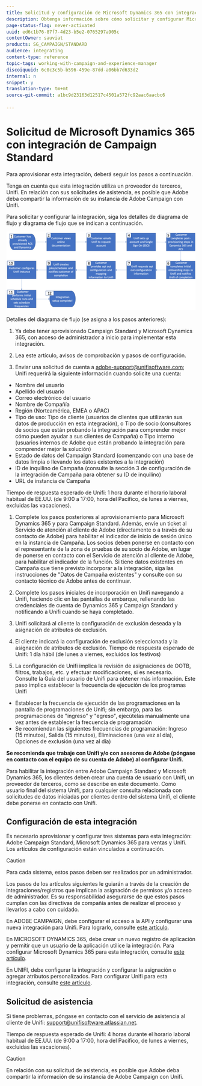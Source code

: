 ```yaml
---
title: Solicitud y configuración de Microsoft Dynamics 365 con integración de Campaign Standard
description: Obtenga información sobre cómo solicitar y configurar Microsoft Dynamics 365 con la integración de Campaign Standard
page-status-flag: never-activated
uuid: ed6c1b76-87f7-4d23-b5e2-0765297a905c
contentOwner: sauviat
products: SG_CAMPAIGN/STANDARD
audience: integrating
content-type: reference
topic-tags: working-with-campaign-and-experience-manager
discoiquuid: 6c0c3c5b-b596-459e-87dd-a06bb7d633d2
internal: n
snippet: y
translation-type: tm+mt
source-git-commit: a1bc9d23163d12517c4501a572fc92aac6aacbc6

---
```



# Solicitud de Microsoft Dynamics 365 con integración de Campaign Standard

Para aprovisionar esta integración, deberá seguir los pasos a continuación.

Tenga en cuenta que esta integración utiliza un proveedor de terceros, Unifi.  En relación con sus solicitudes de asistencia, es posible que Adobe deba compartir la información de su instancia de Adobe Campaign con Unifi.

Para solicitar y configurar la integración, siga los detalles de diagrama de flujo y diagrama de flujo que se indican a continuación.

![](assets/provisioning-wf.png)

Detalles del diagrama de flujo (se asigna a los pasos anteriores):

1. Ya debe tener aprovisionado Campaign Standard y Microsoft Dynamics 365, con acceso de administrador a inicio para implementar esta integración.

1. Lea este artículo, avisos de comprobación y pasos de configuración.

1. Enviar una solicitud de cuenta a adobe-support@unifisoftware.com; Unifi requerirá la siguiente información cuando solicite una cuenta:
* Nombre del usuario
* Apellido del usuario
* Correo electrónico del usuario
* Nombre de Compañía
* Región (Norteamérica, EMEA o APAC)
* Tipo de uso:  Tipo de cliente (usuarios de clientes que utilizarán sus datos de producción en esta integración), o Tipo de socio (consultores de socios que están probando la integración para comprender mejor cómo pueden ayudar a sus clientes de Campaña) o Tipo interno (usuarios internos de Adobe que están probando la integración para comprender mejor la solución)
* Estado de datos del Campaign Standard (comenzando con una base de datos limpia o llevando los datos existentes a la integración)
* ID de inquilino de Campaña (consulte la sección 3 de configuración de la integración de Campaña para obtener su ID de inquilino)
* URL de instancia de Campaña

Tiempo de respuesta esperado de Unifi: 1 hora durante el horario laboral habitual de EE.UU. (de 9:00 a 17:00, hora del Pacífico, de lunes a viernes, excluidas las vacaciones).

1. Complete los pasos posteriores al aprovisionamiento para Microsoft Dynamics 365 y para Campaign Standard.
Además, envíe un ticket al Servicio de atención al cliente de Adobe (directamente o a través de su contacto de Adobe) para habilitar el indicador de inicio de sesión único en la instancia de Campaña. Los socios deben ponerse en contacto con el representante de la zona de pruebas de su socio de Adobe, en lugar de ponerse en contacto con el Servicio de atención al cliente de Adobe, para habilitar el indicador de la función.
Si tiene datos existentes en Campaña que tiene previsto incorporar a la integración, siga las instrucciones de &quot;Datos de Campaña existentes&quot; y consulte con su contacto técnico de Adobe antes de continuar.

1. Complete los pasos iniciales de incorporación en Unifi navegando a Unifi, haciendo clic en las pantallas de embarque, rellenando las credenciales de cuenta de Dynamics 365 y Campaign Standard y notificando a Unifi cuando se haya completado.

1. Unifi solicitará al cliente la configuración de exclusión deseada y la asignación de atributos de exclusión.

1. El cliente indicará la configuración de exclusión seleccionada y la asignación de atributos de exclusión.
Tiempo de respuesta esperado de Unifi: 1 día hábil (de lunes a viernes, excluidos los festivos)

1. La configuración de Unifi implica la revisión de asignaciones de OOTB, filtros, trabajos, etc. y efectuar modificaciones, si es necesario.  Consulte la Guía del usuario de Unifi para obtener más información.
Este paso implica establecer la frecuencia de ejecución de los programas Unifi
* Establecer la frecuencia de ejecución de las programaciones en la pantalla de programaciones de Unifi; sin embargo, para las programaciones de &quot;ingreso&quot; y &quot;egreso&quot;, ejecútelas manualmente una vez antes de establecer la frecuencia de programación
* Se recomiendan las siguientes frecuencias de programación: Ingreso (15 minutos), Salida (15 minutos), Eliminaciones (una vez al día), Opciones de exclusión (una vez al día)

**Se recomienda que trabaje con Unifi y/o con asesores de Adobe (póngase en contacto con el equipo de su cuenta de Adobe) al configurar Unifi.**

Para habilitar la integración entre Adobe Campaign Standard y Microsoft Dynamics 365, los clientes deben crear una cuenta de usuario con Unifi, un proveedor de terceros, como se describe en este documento.   Como usuario final del sistema Unifi, para cualquier consulta relacionada con solicitudes de datos iniciadas por clientes dentro del sistema Unifi, el cliente debe ponerse en contacto con Unifi.

## Configuración de esta integración

Es necesario aprovisionar y configurar tres sistemas para esta integración: Adobe Campaign Standard, Microsoft Dynamics 365 para ventas y Unifi. Los artículos de configuración están vinculados a continuación.

>[!CAUTION]
>
>Para cada sistema, estos pasos deben ser realizados por un administrador.
>
>Los pasos de los artículos siguientes le guiarán a través de la creación de integraciones/registros que implican la asignación de permisos y/o acceso de administrador.  Es su responsabilidad asegurarse de que estos pasos cumplan con las directivas de compañía antes de realizar el proceso y llevarlos a cabo con cuidado.

En ADOBE CAMPAIGN, debe configurar el acceso a la API y configurar una nueva integración para Unifi. Para lograrlo, consulte [este artículo](../../integrating/using/configure-adobe-io-for-ms-dynamic.md).

En MICROSOFT DYNAMICS 365, debe crear un nuevo registro de aplicación y permitir que un usuario de la aplicación utilice la integración.  Para configurar Microsoft Dynamics 365 para esta integración, consulte [este artículo](../../integrating/using/configure-microsoft-dynamics-365-for-campaign-integration.md).

En UNIFI, debe configurar la integración y configurar la asignación o agregar atributos personalizados. Para configurar Unifi para esta integración, consulte [este artículo](../../integrating/using/configure-unifi-for-microsoft-dynamics-365-integration.md).

## Solicitud de asistencia

Si tiene problemas, póngase en contacto con el servicio de asistencia al cliente de Unifi: [support@unifisoftware.atlassian.net](mailto:support@unifisoftware.atlassian.net).

Tiempo de respuesta esperado de Unifi: 4 horas durante el horario laboral habitual de EE.UU. (de 9:00 a 17:00, hora del Pacífico, de lunes a viernes, excluidas las vacaciones).

>[!CAUTION]
>
>En relación con su solicitud de asistencia, es posible que Adobe deba compartir la información de su instancia de Adobe Campaign con Unifi.